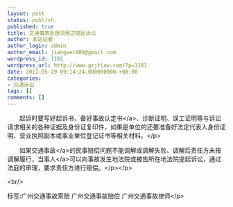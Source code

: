 ```yaml
---
layout: post
status: publish
published: true
title: 交通事故处理流程之提起诉讼
author: 本站记者
author_login: admin
author_email: jiangwei909@gmail.com
wordpress_id: 1181
wordpress_url: http://www.gzjtlaw.com/?p=1181
date: 2011-05-29 09:14:24.000000000 +08:00
categories:
- 交通诉讼
tags: []
comments: []
---
```

<p><p>　　起诉时要写好起诉书，备好<a>事故认定书<&#47;a>、诊断证明、误工证明等与诉讼请求相关的各种证据及身份证复印件，如果是单位的还要准备好法定代表人身份证明、营业执照副本或事业单位登记证书等相关材料。<&#47;p><p>　　如果<a>交通事故<&#47;a>的民事赔偿问题不能调解或调解失败、调解后责任方未按调解履行，<a>当事人<&#47;a>可以向事故发生地法院或被告所在地法院提起诉讼，通过法庭的审理，要求责任方进行赔偿。<&#47;p><&#47;p><br&#47;><p>标签:广州交通事故索赔 广州交通事故赔偿 广州交通事故律师<&#47;p>
